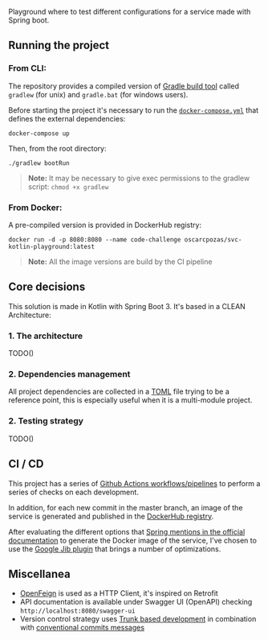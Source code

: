 Playground where to test different configurations for a service made with Spring boot.

## Running the project

### From CLI:

The repository provides a compiled version of [Gradle build tool](https://gradle.org) called `gradlew` (for unix) and `gradle.bat` (for windows users).

Before starting the project it's necessary to run the [`docker-compose.yml`](https://github.com/oscarcpozas/springboot-svc-playground/blob/master/docker-compose.yml) that defines the external dependencies:

```shell
docker-compose up
```

Then, from the root directory:

```shell
./gradlew bootRun
```

> **Note:** It may be necessary to give exec permissions to the gradlew script: `chmod +x gradlew`

### From Docker:

A pre-compiled version is provided in DockerHub registry:

```shell
docker run -d -p 8080:8080 --name code-challenge oscarcpozas/svc-kotlin-playground:latest
```

> **Note:** All the image versions are build by the CI pipeline

## Core decisions

This solution is made in Kotlin with Spring Boot 3. It's based in a CLEAN Architecture:

### 1. The architecture

TODO()

### 2. Dependencies management

All project dependencies are collected in a [TOML](https://toml.io/en) file trying to be a reference point, this is especially useful when it is a multi-module project.

### 2. Testing strategy

TODO()

## CI / CD

This project has a series of [Github Actions workflows/pipelines](https://github.com/oscarcpozas/springboot-svc-playground/tree/master/.github/workflows) to perform a series of checks on each development.

In addition, for each new commit in the master branch, an image of the service is generated and published in
the [DockerHub registry](https://hub.docker.com/repository/docker/oscarcpozas/svc-kotlin-playground/general).

After evaluating the different options that [Spring mentions in the official documentation](https://spring.io/guides/topicals/spring-boot-docker)
to generate the Docker image of the service, I've chosen to use the [Google Jib plugin](https://github.com/GoogleContainerTools/jib) that brings a number of optimizations.

## Miscellanea

- [OpenFeign](https://github.com/OpenFeign/feign) is used as a HTTP Client, it's inspired on Retrofit
- API documentation is available under Swagger UI (OpenAPI) checking `http://localhost:8080/swagger-ui`
- Version control strategy uses [Trunk based development](https://trunkbaseddevelopment.com) in combination with [conventional commits messages](https://www.conventionalcommits.org)
